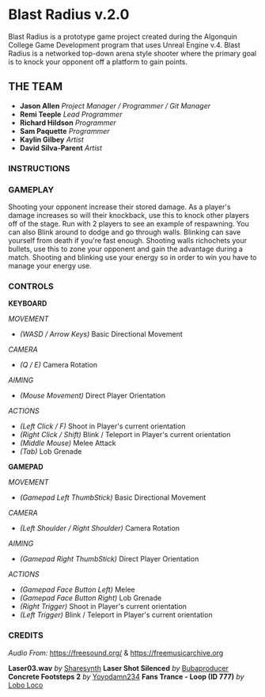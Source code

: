 # **Blast Radius v.2.0**

Blast Radius is a prototype game project created during the Algonquin College Game Development program that uses Unreal Engine v.4.  Blast Radius is a networked top-down arena style shooter where the primary goal is to knock your opponent off a platform to gain points.

## THE TEAM
- **Jason Allen** *Project Manager / Programmer / Git Manager*
- **Remi Teeple** *Lead Programmer*
- **Richard Hildson** *Programmer*
- **Sam Paquette** *Programmer*
- **Kaylin Gilbey** *Artist*
- **David Silva-Parent** *Artist* 

### **INSTRUCTIONS**

### **GAMEPLAY**
Shooting your opponent increase their stored damage. 
As a player's damage increases so will their knockback, use this to knock other players off of
the stage. Run with 2 players to see an example of respawning. You can also Blink around to dodge and go through walls. Blinking can save yourself from death if you're fast enough.  Shooting walls richochets your bullets, use this to zone your opponent and gain the advantage during a match.  Shooting and blinking use your energy so in order to win you have to manage your energy use.

### **CONTROLS**
**KEYBOARD**

*MOVEMENT*
- *(WASD / Arrow Keys)* Basic Directional Movement

*CAMERA*
- *(Q / E)* Camera Rotation

*AIMING*
- *(Mouse Movement)* Direct Player Orientation

*ACTIONS*
- *(Left Click / F)* Shoot in Player's current orientation
- *(Right Click / Shift)* Blink / Teleport in Player's current orientation
- *(Middle Mouse)* Melee Attack
- *(Tab)* Lob Grenade

**GAMEPAD**

*MOVEMENT*
- *(Gamepad Left ThumbStick)* Basic Directional Movement

*CAMERA*
- *(Left Shoulder / Right Shoulder)* Camera Rotation

*AIMING*
- *(Gamepad Right ThumbStick)* Direct Player Orientation

*ACTIONS*
- *(Gamepad Face Button Left)* Melee
- *(Gamepad Face Button Right)* Lob Grenade
- *(Right Trigger)* Shoot in Player's current orientation
- *(Left Trigger)* Blink / Teleport in Player's current orientation

### **CREDITS**

*Audio From:*
https://freesound.org/ & https://freemusicarchive.org

**Laser03.wav** *by* [Sharesynth](https://freesound.org/people/sharesynth/sounds/344511/)
**Laser Shot Silenced** *by* [Bubaproducer](https://freesound.org/people/bubaproducer/sounds/151022/)
**Concrete Footsteps 2** *by* [Yoyodamn234](https://freesound.org/people/Yoyodaman234/sounds/166508/)
**Fans Trance - Loop (ID 777)** *by* [Lobo Loco](http://freemusicarchive.org/music/Lobo_Loco/Wittness_for_Fittness/Fans_Trance_-_Loop_ID_777)
